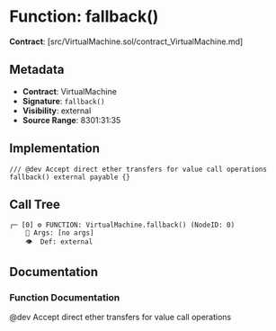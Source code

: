 # Function: fallback()

**Contract**: [src/VirtualMachine.sol/contract_VirtualMachine.md]

## Metadata

- **Contract**: VirtualMachine
- **Signature**: `fallback()`
- **Visibility**: external
- **Source Range**: 8301:31:35

## Implementation

```solidity
/// @dev Accept direct ether transfers for value call operations
fallback() external payable {}
```

## Call Tree

```
┌─ [0] ⚙️ FUNCTION: VirtualMachine.fallback() (NodeID: 0)
    💬 Args: [no args]
    👁️  Def: external
```

## Documentation

### Function Documentation

@dev Accept direct ether transfers for value call operations
